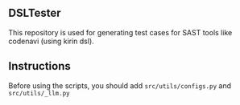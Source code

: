 ## DSLTester

This repository is used for generating test cases for SAST tools like codenavi (using kirin dsl).

## Instructions
Before using the scripts, you should add `src/utils/configs.py` and `src/utils/_llm.py`